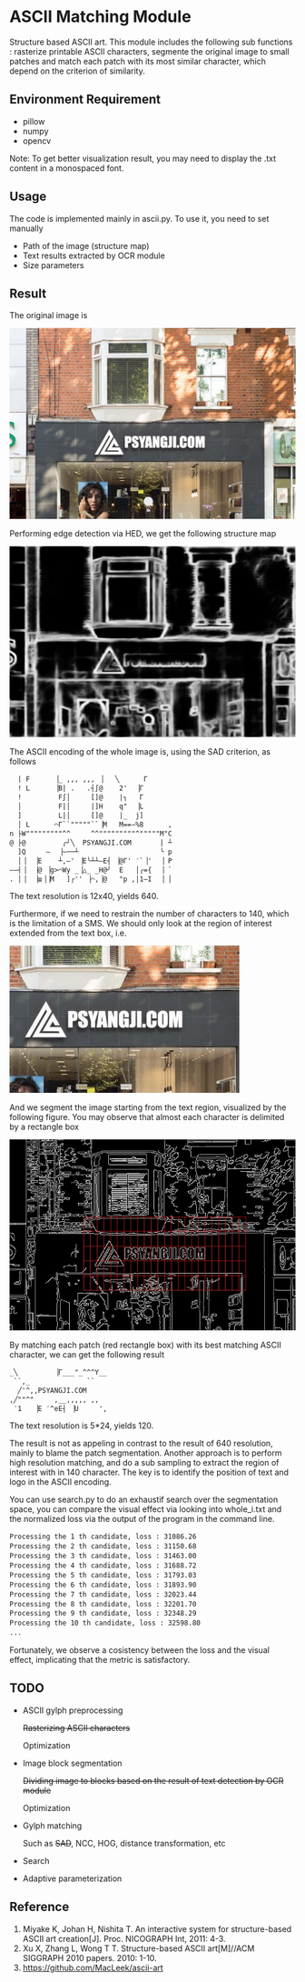 # ASCII Matching Module

Structure based ASCII art. This module includes the following sub functions : rasterize printable ASCII characters, segmente the original image to small patches and match each patch with its most similar character, which depend on the criterion of similarity. 

## Environment Requirement

* pillow
* numpy
* opencv

Note: To get better visualization result, you may need to display the .txt content in a monospaced font.

## Usage

The code is implemented mainly in ascii.py. To use it, you need to set manually

* Path of the image (structure map)
* Text results extracted by OCR module
* Size parameters

## Result

The original image is 

![input](../edge_detection/images/input.jpg)

Performing edge detection  via HED, we get the following structure map

![hed](images/hed.jpg)

The ASCII encoding of the whole image is, using the SAD criterion, as follows

```
  | F      ▕_ ,,, ,,, ▕   ╲      Γ      
  ! L      ▕B| .   .┤∫@    2'  ▕Γ       
  !         F∫│     []@    |┐   Γ       
  │         F|│     |]H    q"  ▕L       
  ]         L|│     []@    |_  j]       
  │ L      ⌒Γ``"""""``▕M   M==∽%8      ,
n ├W"""""""""^^     ^^"""""""""^"""""M"C
@ ├@         ╭┘╲  PSYANGJI.COM       | ┴
  ]Q     ―  ▕~──┴                    ╰ p
  │▕  ▕E    ┴,―' ▕E╰┴┴―E┤ ▕@Γ' ′`▕'  ▕ P
――┤▕  ▕@ ▕g>⌒Wy _▕△_ _H@╯  E   │╭={  ▕ `
. │▕  ▕ш▕▕M   ]┌'' ▕⌒,▕@   "p ,│1―I  ▕ │
```

The text resolution is 12x40, yields 640.



Furthermore, if we need to restrain the number of characters to 140, which is the limitation of a SMS. We should only look at the region of interest extended from the text box, i.e.

![roi](images/roi.jpg)

And we segment the image starting from the text region, visualized by the following figure. You may observe that almost each character is delimited by a rectangle box

![patch](../ocr/images/canny_patch.jpg)

By matching each patch (red rectangle box) with its best matching ASCII character, we can get the following result

```
_╲         ▕Γ___"_^^^Y__
 ``,_              ``   
  ╱'^,,PSYANGJI.COM     
,╱""^"     ,__,,,,, ,,  
 ′1   ▕E ′^eE┤ ▕U     ',
```

The text resolution is 5*24, yields 120.

The result is not as appeling in contrast to the result of 640 resolution, mainly to blame the patch segmentation. Another approach is to perform high resolution matching, and do a sub sampling to extract the region of interest with in 140 character. The key is to identify the position of text and logo in the ASCII encoding. 



You can use search.py to do an exhaustif search over the segmentation space, you can compare the visual effect via looking into whole_i.txt and the normalized loss via the output of the program in the command line.

```bash
Processing the 1 th candidate, loss : 31086.26
Processing the 2 th candidate, loss : 31150.68
Processing the 3 th candidate, loss : 31463.00
Processing the 4 th candidate, loss : 31688.72
Processing the 5 th candidate, loss : 31793.03
Processing the 6 th candidate, loss : 31893.90
Processing the 7 th candidate, loss : 32023.44
Processing the 8 th candidate, loss : 32201.70
Processing the 9 th candidate, loss : 32348.29
Processing the 10 th candidate, loss : 32598.80
...
```

Fortunately, we observe a cosistency between the loss and the visual effect, implicating that the metric is satisfactory.

## TODO

* ASCII gylph preprocessing

  ~~Rasterizing ASCII characters~~

  Optimization

* Image block segmentation

  ~~Dividing  image to blocks based on the result of text detection by OCR module~~

  Optimization

* Gylph matching

  Such as ~~SAD~~, NCC, HOG, distance transformation, etc
  
* Search

* Adaptive parameterization

## Reference

1. Miyake K, Johan H, Nishita T. An interactive system for structure-based ASCII art creation[J]. Proc. NICOGRAPH Int, 2011: 4-3.
2. Xu X, Zhang L, Wong T T. Structure-based ASCII art[M]//ACM SIGGRAPH 2010 papers. 2010: 1-10.
3. https://github.com/MacLeek/ascii-art

